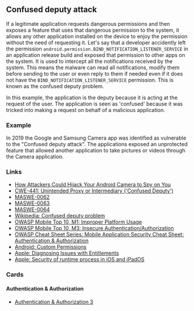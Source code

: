 ## Confused deputy attack

If a legitimate application requests dangerous permissions and then exposes a feature that uses that dangerous permission to the system, it allows any other application installed on the device to enjoy the permission without the need of requesting it. Let's say that a developer accidently left the permission `android.permission.BIND_NOTIFICATION_LISTENER_SERVICE` in an application release build and exposed that permission to other apps on the system. It is used to intercept all the notifications received by the system. This means the malware can read all notifications, modify them before sending to the user or even reply to them if needed even if it does not have the `BIND_NOTIFICATION_LISTENER_SERVICE` permission. This is known as the confused deputy problem.

In this example, the application is the deputy because it is acting at the request of the user. The application is seen as 'confused' because it was tricked into making a request on behalf of a malicious application.

### Example

In 2019 the Google and Samsung Camera app was identified as vulnerable to the "Confused deputy attack". The applications exposed an unprotected feature that allowed another application to take pictures or videos through the Camera application.

### Links

- [How Attackers Could Hijack Your Android Camera to Spy on You](https://checkmarx.com/blog/how-attackers-could-hijack-your-android-camera/)
- [CWE-441: Unintended Proxy or Intermediary ('Confused Deputy')](https://cwe.mitre.org/data/definitions/441.html)
- [MASWE-0062](https://mas.owasp.org/MASWE/MASVS-PLATFORM/MASWE-0062/)
- [MASWE-0063](https://mas.owasp.org/MASWE/MASVS-PLATFORM/MASWE-0063/)
- [MASWE-0064](https://mas.owasp.org/MASWE/MASVS-PLATFORM/MASWE-0064/)
- [Wikipedia: Confused deputy problem](https://en.wikipedia.org/wiki/Confused_deputy_problem)
- [OWASP Mobile Top 10, M1: Improper Platform Usage](https://owasp.org/www-project-mobile-top-10/2016-risks/m1-improper-platform-usage)
- [OWASP Mobile Top 10, M3: Insecure Authentication/Authorization](https://owasp.org/www-project-mobile-top-10/2023-risks/m3-insecure-authentication-authorization.html)
- [OWASP Cheat Sheet Series: Mobile Application Security Cheat Sheet: Authentication & Authorization](https://cheatsheetseries.owasp.org/cheatsheets/Mobile_Application_Security_Cheat_Sheet.html#authentication-authorization)
- [Android: Custom Permissions](https://developer.android.com/privacy-and-security/risks/custom-permissions)
- [Apple: Diagnosing Issues with Entitlements](https://developer.apple.com/documentation/bundleresources/entitlements/diagnosing_issues_with_entitlements)
- [Apple: Security of runtime process in iOS and iPadOS](https://help.apple.com/pdf/security/en_US/apple-platform-security-guide.pdf)

### Cards
#### Authentication & Authorization
- [Authentication & Authorization 3](/cards/AA3)